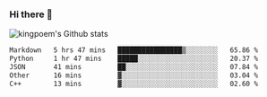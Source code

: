 ### Hi there 👋

![kingpoem's Github stats](https://github-readme-stats.vercel.app/api?username=kingpoem&show_icons=true)

  <!--START_SECTION:waka-->

```txt
Markdown   5 hrs 47 mins   ████████████████▒░░░░░░░░   65.86 %
Python     1 hr 47 mins    █████░░░░░░░░░░░░░░░░░░░░   20.37 %
JSON       41 mins         ██░░░░░░░░░░░░░░░░░░░░░░░   07.84 %
Other      16 mins         ▓░░░░░░░░░░░░░░░░░░░░░░░░   03.04 %
C++        13 mins         ▓░░░░░░░░░░░░░░░░░░░░░░░░   02.60 %
```

<!--END_SECTION:waka-->
<!--
**kingpoem/kingpoem** is a ✨ _special_ ✨ repository because its `README.md` (this file) appears on your GitHub profile.

Here are some ideas to get you started:

- 🔭 I’m currently working on ...
- 🌱 I’m currently learning ...
- 👯 I’m looking to collaborate on ...
- 🤔 I’m looking for help with ...
- 💬 Ask me about ...
- 📫 How to reach me: ...
- 😄 Pronouns: ...
- ⚡ Fun fact: ...
-->
